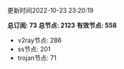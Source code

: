 更新时间2022-10-23 23:20:19

**总订阅: 73**
**总节点: 2123**
**有效节点: 558**
- v2ray节点: 286
- ss节点: 201
- trojan节点: 71
